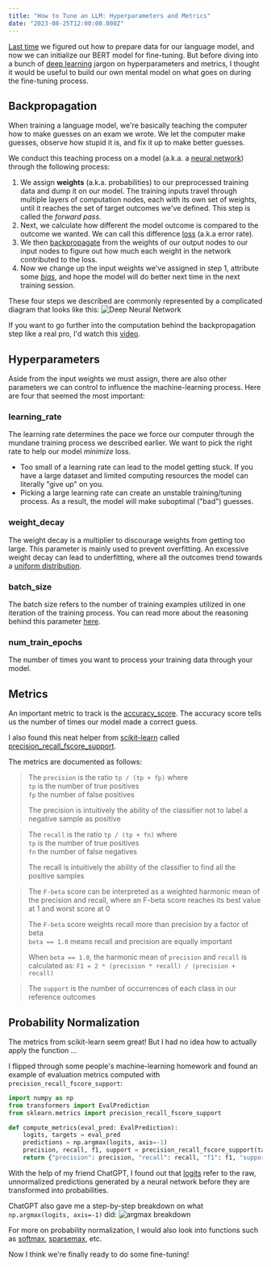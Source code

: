 ```yaml
---
title: "How to Tune an LLM: Hyperparameters and Metrics"
date: "2023-08-25T12:00:00.000Z"
---
```


[Last time](https://michaelhly.com/posts/tune-llm-one) we figured out how to prepare data for our language model, and now we can initialize our BERT model for fine-tuning. But before diving into a bunch of [deep learning](https://en.wikipedia.org/wiki/Deep_learning) jargon on hyperparameters and metrics, I thought it would be useful to build our own mental model on what goes on during the fine-tuning process.

## Backpropagation

When training a language model, we're basically teaching the computer how to make guesses on an exam we wrote. We let the computer make guesses, observe how stupid it is, and fix it up to make better guesses.

We conduct this teaching process on a model (a.k.a. a [neural network](https://en.wikipedia.org/wiki/Neural_network)) through the following process:

1. We assign **weights** (a.k.a. probabilities) to our preprocessed training data and dump it on our model. The training inputs travel through multiple layers of computation nodes, each with its own set of weights, until it reaches the set of target outcomes we've defined. This step is called the _forward pass_.
2. Next, we calculate how different the model outcome is compared to the outcome we wanted. We can call this difference [loss](https://en.wikipedia.org/wiki/Loss_function) (a.k.a error rate).
3. We then [backpropagate](https://en.wikipedia.org/wiki/Backpropagation) from the weights of our output nodes to our input nodes to figure out how much each weight in the network contributed to the loss.
4. Now we change up the input weights we've assigned in step 1, attribute some [_bias_](https://en.wikipedia.org/wiki/Algorithmic_bias), and hope the model will do better next time in the next training session.

These four steps we described are commonly represented by a complicated diagram that looks like this:
![Deep Neural Network](https://michaelhly.github.io/assets/tune-llm-two/deep-neural-network.png)

If you want to go further into the computation behind the backpropagation step like a real pro, I'd watch this [video](https://youtu.be/q8SA3rM6ckI?si=o8JCEpnUNlCudNn-).

## Hyperparameters

Aside from the input weights we must assign, there are also other parameters we can control to influence the machine-learning process. Here are four that seemed the most important:

### learning_rate

The learning rate determines the pace we force our computer through the mundane training process we described earlier. We want to pick the right rate to help our model _minimize_ loss.

- Too small of a learning rate can lead to the model getting stuck. If you have a large dataset and limited computing resources the model can literally "give up" on you.
- Picking a large learning rate can create an unstable training/tuning process. As a result, the model will make suboptimal ("bad") guesses.

### weight_decay

The weight decay is a multiplier to discourage weights from getting too large. This parameter is mainly used to prevent overfitting. An excessive weight decay can lead to underfitting, where all the outcomes trend towards a [uniform distribution](https://en.wikipedia.org/wiki/Continuous_uniform_distribution).

### batch_size

The batch size refers to the number of training examples utilized in one iteration of the training process. You can read more about the reasoning behind this parameter [here](https://arxiv.org/pdf/1502.03167.pdf).

### num_train_epochs

The number of times you want to process your training data through your model.

## Metrics

An important metric to track is the [accuracy_score](https://scikit-learn.org/stable/modules/model_evaluation.html#accuracy-score). The accuracy score tells us the number of times our model made a correct guess.

I also found this neat helper from [scikit-learn](https://scikit-learn.org/stable/index.html) called [precision_recall_fscore_support](https://scikit-learn.org/stable/modules/generated/sklearn.metrics.precision_recall_fscore_support.html#sklearn-metrics-precision-recall-fscore-support).

The metrics are documented as follows:

> The `precision` is the ratio `tp / (tp + fp)` where\
> `tp` is the number of true positives\
> `fp` the number of false positives
>
> The precision is intuitively the ability of the classifier not to label a negative sample as positive

> The `recall` is the ratio `tp / (tp + fn)` where\
> `tp` is the number of true positives\
> `fn` the number of false negatives
>
> The recall is intuitively the ability of the classifier to find all the positive samples

> The `F-beta` score can be interpreted as a weighted harmonic mean of the precision and recall,
> where an F-beta score reaches its best value at 1 and worst score at 0
>
> The `F-beta` score weights recall more than precision by a factor of beta\
> `beta == 1.0` means recall and precision are equally important
>
> When `beta == 1.0`, the harmonic mean of `precision` and `recall` is calculated as: `F1 = 2 * (precision * recall) / (precision + recall)`

> The `support` is the number of occurrences of each class in our reference outcomes

## Probability Normalization

The metrics from scikit-learn seem great! But I had no idea how to actually apply the function ...

I flipped through some people's machine-learning homework and found an example of evaluation metrics computed with `precision_recall_fscore_support`:

```python
import numpy as np
from transformers import EvalPrediction
from sklearn.metrics import precision_recall_fscore_support

def compute_metrics(eval_pred: EvalPrediction):
    logits, targets = eval_pred
    predictions = np.argmax(logits, axis=-1)
    precision, recall, f1, support = precision_recall_fscore_support(targets, predictions)
    return {"precision": precision, "recall": recall, "f1": f1, "support": support}
```

With the help of my friend ChatGPT, I found out that [logits](https://en.wikipedia.org/wiki/Logit) refer to the raw, unnormalized predictions generated by a neural network before they are transformed into probabilities.

ChatGPT also gave me a step-by-step breakdown on what `np.argmax(logits, axis=-1)` did:
![argmax breakdown](https://michaelhly.github.io/assets/tune-llm-two/argmax-breakdown.png)

For more on probability normalization, I would also look into functions such as [softmax](https://en.wikipedia.org/wiki/Softmax_function), [sparsemax](https://arxiv.org/pdf/1602.02068.pdf), etc.

Now I think we're finally ready to do some fine-tuning!
